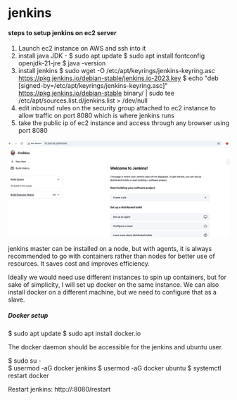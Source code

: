# jenkins

#### steps to setup jenkins on ec2 server

1. Launch ec2 instance on AWS and ssh into it
2. install java JDK - 
   $ sudo apt update
   $ sudo apt install fontconfig openjdk-21-jre
   $ java -version
3. install jenkins
   $ sudo wget -O /etc/apt/keyrings/jenkins-keyring.asc https://pkg.jenkins.io/debian-stable/jenkins.io-2023.key
   $ echo "deb [signed-by=/etc/apt/keyrings/jenkins-keyring.asc]" https://pkg.jenkins.io/debian-stable binary/ | sudo tee /etc/apt/sources.list.d/jenkins.list > /dev/null
4. edit inbound rules on the security group attached to ec2 instance to allow traffic on port 8080 which is where jenkins runs 
5. take the public ip of ec2 instance and access through any browser using port 8080

![install](installation-complete.png)

jenkins master can be installed on a node, but with agents, it is always recommended to go with containers rather than nodes for better use of resources. It saves cost and improves efficiency.

Ideally we would need use different instances to spin up containers, but for sake of simplicity, I will set up docker on the same instance. We can also install docker on a different machine, but we need to configure that as a slave.

##### Docker setup
$ sudo apt update
$ sudo apt install docker.io

The docker daemon should be accessible for the jenkins and ubuntu user.

$ sudo su - <br>
$ usermod -aG docker jenkins
$ usermod -aG docker ubuntu 
$ systemctl restart docker

Restart jenkins: http://<ec2-instance-public-ip>:8080/restart

